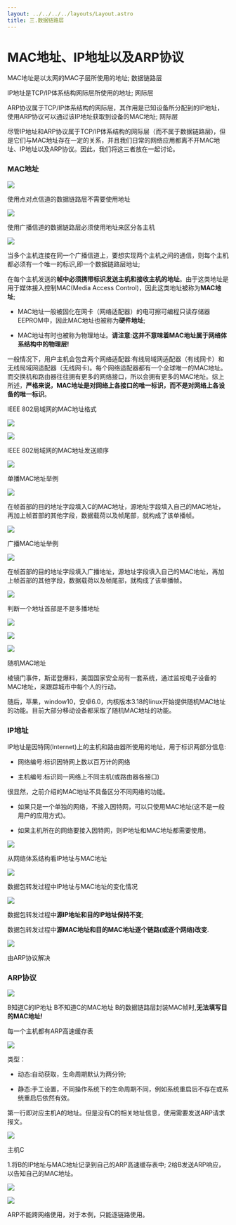 ```yaml
---
layout: ../../../../layouts/Layout.astro
title: 三.数据链路层
---
```


# MAC地址、IP地址以及ARP协议

MAC地址是以太网的MAC子层所使用的地址;                                 数据链路层

IP地址是TCP/IP体系结构网际层所使用的地址;                               网际层

ARP协议属于TCP/IP体系结构的网际层，其作用是已知设备所分配到的IP地址，使用ARP协议可以通过该IP地址获取到设备的MAC地址;                                      网际层

尽管IP地址和ARP协议属于TCP/IP体系结构的网际层（而不属于数据链路层)，但是它们与MAC地址存在一定的关系，并且我们日常的网络应用都离不开MAC地址、IP地址以及ARP协议。因此，我们将这三者放在一起讨论。

### MAC地址

![](https://img.0pt.im/computernet/3-7/3-7-1.png)

使用点对点信道的数据链路层不需要使用地址

![](https://img.0pt.im/computernet/3-7/3-7-3.png)

使用广播信道的数据链路层必须使用地址来区分各主机

![](https://img.0pt.im/computernet/3-7/3-7-4.png)

当多个主机连接在同一个广播信道上，要想实现两个主机之间的通信，则每个主机都必须有一个唯一的标识,即一个数据链路层地址;

在每个主机发送的**帧中必须携带标识发送主机和接收主机的地址**。由于这类地址是用于媒体接入控制MAC(Media Access Control)，因此这类地址被称为**MAC地址**;

- MAC地址一般被固化在网卡（网络适配器）的电可擦可编程只读存储器EEPROM中，因此MAC地址也被称为**硬件地址**;

- MAC地址有时也被称为物理地址。**请注意:这并不意味着MAC地址属于网络体系结构中的物理层!**

一般情况下，用户主机会包含两个网络适配器:有线局域网适配器（有线网卡）和无线局域网适配器（无线网卡)。每个网络适配器都有一个全球唯一的MAC地址。而交换机和路由器往往拥有更多的网络接口，所以会拥有更多的MAC地址。综上所述，**严格来说，MAC地址是对网络上各接口的唯一标识，而不是对网络上各设备的唯一标识**。



IEEE 802局域网的MAC地址格式

![](https://img.0pt.im/computernet/3-7/3-7-5.png)

![](https://img.0pt.im/computernet/3-7/3-7-6.png)

IEEE 802局域网的MAC地址发送顺序

![](https://img.0pt.im/computernet/3-7/3-7-7.png)



单播MAC地址举例

![](https://img.0pt.im/computernet/3-7/3-7-8.png)

在帧首部的目的地址字段填入C的MAC地址，源地址字段填入自己的MAC地址，再加上帧首部的其他字段，数据载荷以及帧尾部，就构成了该单播帧。

![](https://img.0pt.im/computernet/3-7/3-7-9.png)

广播MAC地址举例

![](https://img.0pt.im/computernet/3-7/3-7-10.png)

在帧首部的目的地址字段填入广播地址，源地址字段填入自己的MAC地址，再加上帧首部的其他字段，数据载荷以及帧尾部，就构成了该单播帧。

![](https://img.0pt.im/computernet/3-7/3-7-11.png)



判断一个地址首部是不是多播地址

![](https://img.0pt.im/computernet/3-7/3-7-12.png)



![](https://img.0pt.im/computernet/3-7/3-7-13.png)

![](https://img.0pt.im/computernet/3-7/3-7-14.png)



随机MAC地址

棱镜门事件，斯诺登爆料，美国国家安全局有一套系统，通过监视电子设备的MAC地址，来跟踪城市中每个人的行动。

随后，苹果，window10，安卓6.0，内核版本3.18的linux开始提供随机MAC地址的功能。目前大部分移动设备都采取了随机MAC地址的功能。

### IP地址

IP地址是因特网(Internet)上的主机和路由器所使用的地址，用于标识两部分信息:

- 网络编号:标识因特网上数以百万计的网络

- 主机编号:标识同一网络上不同主机(或路由器各接口)

很显然，之前介绍的MAC地址不具备区分不同网络的功能。

- 如果只是一个单独的网络，不接入因特网，可以只使用MAC地址(这不是一般用户的应用方式)。

- 如果主机所在的网络要接入因特网，则IP地址和MAC地址都需要使用。

![](https://img.0pt.im/computernet/3-7/3-7-15.png)

从网络体系结构看IP地址与MAC地址

![](https://img.0pt.im/computernet/3-7/3-7-16.png)

数据包转发过程中IP地址与MAC地址的变化情况

![](https://img.0pt.im/computernet/3-7/3-7-17.png)

数据包转发过程中**源IP地址和目的IP地址保持不变**;

数据包转发过程中**源MAC地址和目的MAC地址逐个链路(或逐个网络)改变**.

![](https://img.0pt.im/computernet/3-7/3-7-18.png)

由ARP协议解决

### ARP协议

![](https://img.0pt.im/computernet/3-7/3-7-19.png)

B知道C的IP地址
B不知道C的MAC地址
B的数据链路层封装MAC帧时,**无法填写目的MAC地址!**

每一个主机都有ARP高速缓存表

![](https://img.0pt.im/computernet/3-7/3-7-20.png)

类型：

- 动态:自动获取，生命周期默认为两分钟;

- 静态:手工设置，不同操作系统下的生命周期不同，例如系统重启后不存在或系统重启后依然有效。

第一行即对应主机A的地址。但是没有C的相关地址信息，使用需要发送ARP请求报文。

![](https://img.0pt.im/computernet/3-7/3-7-21.png)

主机C

1.将B的IP地址与MAC地址记录到自己的ARP高速缓存表中;
2给B发送ARP响应，以告知自己的MAC地址。

![](https://img.0pt.im/computernet/3-7/3-7-22.png)



![](https://img.0pt.im/computernet/3-7/3-7-23.png)

ARP不能跨网络使用，对于本例，只能逐链路使用。
